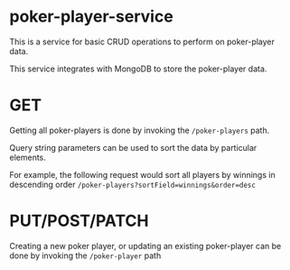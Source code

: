 # poker-player-service

This is a service for basic CRUD operations to perform on poker-player data.

This service integrates with MongoDB to store the poker-player data.

# GET
Getting all poker-players is done by invoking the `/poker-players` path.

Query string parameters can be used to sort the data by particular elements.

For example, the following request would sort all players by winnings in descending order
`/poker-players?sortField=winnings&order=desc`

# PUT/POST/PATCH
Creating a new poker player, or updating an existing poker-player can be done by invoking the `/poker-player` path